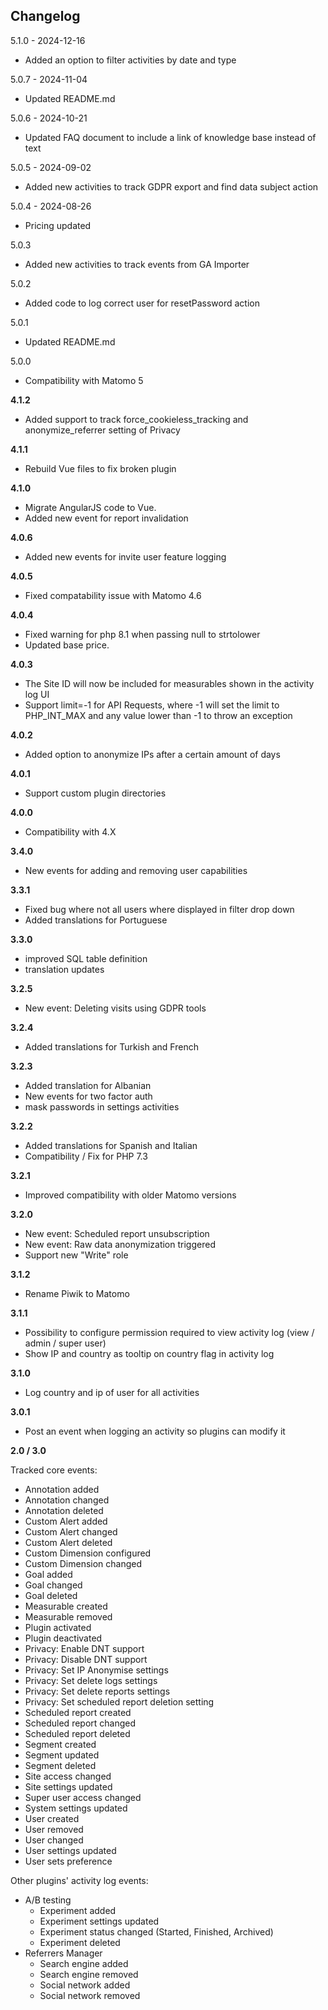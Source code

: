 ## Changelog

5.1.0 - 2024-12-16
- Added an option to filter activities by date and type

5.0.7 - 2024-11-04
- Updated README.md

5.0.6 - 2024-10-21
- Updated FAQ document to include a link of knowledge base instead of text

5.0.5 - 2024-09-02
- Added new activities to track GDPR export and find data subject action

5.0.4 - 2024-08-26
- Pricing updated

5.0.3
- Added new activities to track events from GA Importer

5.0.2
- Added code to log correct user for resetPassword action

5.0.1
- Updated README.md

5.0.0
- Compatibility with Matomo 5

__4.1.2__
- Added support to track force_cookieless_tracking and anonymize_referrer setting of Privacy

__4.1.1__
- Rebuild Vue files to fix broken plugin

__4.1.0__
- Migrate AngularJS code to Vue.
- Added new event for report invalidation

__4.0.6__
- Added new events for invite user feature logging

__4.0.5__
- Fixed compatability issue with Matomo 4.6

__4.0.4__
- Fixed warning for php 8.1 when passing null to strtolower 
- Updated base price.

__4.0.3__

- The Site ID will now be included for measurables shown in the activity log UI
- Support limit=-1 for API Requests, where -1 will set the limit to PHP_INT_MAX and any value lower than -1 to throw an exception

__4.0.2__

- Added option to anonymize IPs after a certain amount of days

__4.0.1__

- Support custom plugin directories

__4.0.0__

- Compatibility with 4.X

__3.4.0__

- New events for adding and removing user capabilities

__3.3.1__

- Fixed bug where not all users where displayed in filter drop down
- Added translations for Portuguese

__3.3.0__

- improved SQL table definition
- translation updates

__3.2.5__

- New event: Deleting visits using GDPR tools

__3.2.4__

- Added translations for Turkish and French

__3.2.3__

- Added translation for Albanian
- New events for two factor auth
- mask passwords in settings activities

__3.2.2__

- Added translations for Spanish and Italian
- Compatibility / Fix for PHP 7.3

__3.2.1__

- Improved compatibility with older Matomo versions

__3.2.0__

- New event: Scheduled report unsubscription
- New event: Raw data anonymization triggered
- Support new "Write" role

__3.1.2__

- Rename Piwik to Matomo

__3.1.1__

- Possibility to configure permission required to view activity log (view / admin / super user)
- Show IP and country as tooltip on country flag in activity log

__3.1.0__

- Log country and ip of user for all activities

__3.0.1__

- Post an event when logging an activity so plugins can modify it

__2.0 / 3.0__

Tracked core events:

* Annotation added
* Annotation changed
* Annotation deleted
* Custom Alert added
* Custom Alert changed
* Custom Alert deleted
* Custom Dimension configured
* Custom Dimension changed
* Goal added
* Goal changed
* Goal deleted
* Measurable created
* Measurable removed
* Plugin activated
* Plugin deactivated
* Privacy: Enable DNT support
* Privacy: Disable DNT support
* Privacy: Set IP Anonymise settings 
* Privacy: Set delete logs settings
* Privacy: Set delete reports settings
* Privacy: Set scheduled report deletion setting
* Scheduled report created
* Scheduled report changed
* Scheduled report deleted
* Segment created
* Segment updated
* Segment deleted
* Site access changed
* Site settings updated
* Super user access changed
* System settings updated
* User created
* User removed
* User changed
* User settings updated
* User sets preference

Other plugins' activity log events:

* A/B testing
    - Experiment added
    - Experiment settings updated
    - Experiment status changed (Started, Finished, Archived)
    - Experiment deleted
* Referrers Manager
    - Search engine added
    - Search engine removed
    - Social network added
    - Social network removed
    
